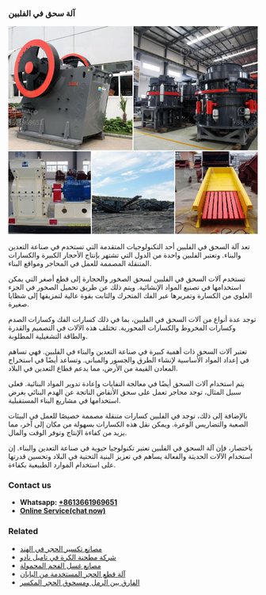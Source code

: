 <h3>آلة سحق في الفلبين</h3><img src='1701746284.jpg' alt=''><p>تعد آلة السحق في الفلبين أحد التكنولوجيات المتقدمة التي تستخدم في صناعة التعدين والبناء. وتعتبر الفلبين واحدة من الدول التي تشتهر بإنتاج الأحجار الكبيرة والكسارات المتنقلة المصممة للعمل في المحاجر ومواقع البناء.</p><p>تستخدم آلات السحق في الفلبين لسحق الصخور والحجارة إلى قطع أصغر التي يمكن استخدامها في تصنيع المواد الإنشائية. ويتم ذلك عن طريق تحميل الصخور في الجزء العلوي من الكسارة وتمريرها عبر الفك المتحرك والثابت بقوة عالية لتمزيقها إلى شظايا صغيرة.</p><p>توجد عدة أنواع من آلات السحق في الفلبين، بما في ذلك كسارات الفك وكسارات الصدم وكسارات المخروط والكسارات المحورية. تختلف هذه الآلات في التصميم والقدرة والطاقة التشغيلية المطلوبة.</p><p>تعتبر آلات السحق ذات أهمية كبيرة في صناعة التعدين والبناء في الفلبين. فهي تساهم في إعداد المواد الأساسية لإنشاء الطرق والجسور والمباني. وتساعد أيضًا في استخراج المعادن القيمة من الأرض، مما يدعم قطاع التعدين في البلاد.</p><p>يتم استخدام آلات السحق أيضًا في معالجة النفايات وإعادة تدوير المواد البنائية. فعلى سبيل المثال، توجد محاجر تعمل على سحق الأنقاض الناتجة عن الهدم البنائي بغرض استخدامها في مشاريع البناء المستقبلية.</p><p>بالإضافة إلى ذلك، توجد في الفلبين كسارات متنقلة مصممة خصيصًا للعمل في البيئات الصعبة والتضاريس الوعرة. ويمكن نقل هذه الكسارات بسهولة من مكان إلى آخر، مما يزيد من كفاءة الإنتاج وتوفر الوقت والمال.</p><p>باختصار، فإن آلة السحق في الفلبين تعتبر تكنولوجيا حيوية في صناعة التعدين والبناء. إن استخدام الآلات الحديثة والفعالة يساهم في تعزيز البنية التحتية في البلاد وتحسين قدرتها على استخدام الموارد الطبيعية بكفاءة.</p><h3>Contact us</h3><ul><li><strong>Whatsapp:&nbsp;<a href="https://wa.me/8613661969651">+8613661969651</a></strong></li><li><a href="https://swt.shibang-china.com/?git&amp;zhl&amp;آلة سحق في الفلبين"><strong>Online Service(chat now)</strong></a></li></ul><h3>Related</h3><ul><li><a href='مصانع تكسير الحجر في الهند.md'>مصانع تكسير الحجر في الهند</a></li><li><a href='شركة مطحنة الكرة في تاميل نادو.md'>شركة مطحنة الكرة في تاميل نادو</a></li><li><a href='مصانع غسل الفحم المحمولة.md'>مصانع غسل الفحم المحمولة</a></li><li><a href='آلة قطع الحجر المستخدمة من اليابان.md'>آلة قطع الحجر المستخدمة من اليابان</a></li><li><a href='الفارق بين الرمل ومسحوق الحجر المكسر.md'>الفارق بين الرمل ومسحوق الحجر المكسر</a></li></ul>